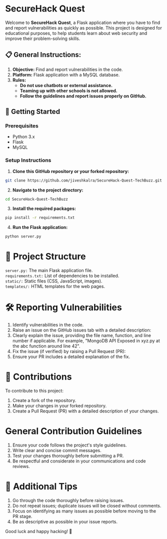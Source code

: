 # SecureHack Quest

Welcome to **SecureHack Quest**, a Flask application where you have to find and report vulnerabilities as quickly as possible. This project is designed for educational purposes, to help students learn about web security and improve their problem-solving skills.

## 📋 General Instructions:
1. **Objective:** Find and report vulnerabilities in the code.
2. **Platform:** Flask application with a MySQL database.
3. **Rules:** 
   - **Do not use chatbots or external assistance.**
   - **Teaming up with other schools is not allowed.**
   - **Follow the guidelines and report issues properly on GitHub.**

## 🚀 Getting Started

### Prerequisites
- Python 3.x
- Flask
- MySQL

### Setup Instructions
1. **Clone this GitHub repository or your forked repository:**
```bash
git clone https://github.com/jiveshkalra/SecureHack-Quest-TechBuzz.git
```
2. **Navigate to the project directory:**
```bash
cd SecureHack-Quest-TechBuzz
```
3. **Install the required packages:**
```bash
pip install -r requirements.txt
```
4. **Run the Flask application:**
```bash 
python server.py
```


# 📂 Project Structure
`server.py:` The main Flask application file.\
`requirements.txt:` List of dependencies to be installed.\
`static/:` Static files (CSS, JavaScript, images).\
`templates/:` HTML templates for the web pages.


# 🛠️ Reporting Vulnerabilities
1. Identify vulnerabilities in the code.
2. Raise an issue on the GitHub issues tab with a detailed description:
3. Clearly explain the issue, providing the file name, function, and line number if applicable. For example, "MongoDB API Exposed in xyz.py at the abc function around line 42".
4. Fix the issue (if verified) by raising a Pull Request (PR):
5. Ensure your PR includes a detailed explanation of the fix.

# 🤝 Contributions
To contribute to this project:
1. Create a fork of the repository.
2. Make your changes in your forked repository.
3. Create a Pull Request (PR) with a detailed description of your changes.

# General Contribution Guidelines
1. Ensure your code follows the project's style guidelines.
2. Write clear and concise commit messages.
3. Test your changes thoroughly before submitting a PR.
4. Be respectful and considerate in your communications and code reviews.

# 📌 Additional Tips
1. Go through the code thoroughly before raising issues.
2. Do not repeat issues; duplicate issues will be closed without comments.
3. Focus on identifying as many issues as possible before moving to the PR stage.
4. Be as descriptive as possible in your issue reports.


Good luck and happy hacking! 🎉